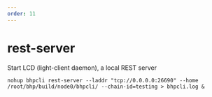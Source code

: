 ```yaml
---
order: 11
---
```


# rest-server

Start LCD (light-client daemon), a local REST server

```shell script
nohup bhpcli rest-server --laddr "tcp://0.0.0.0:26690" --home /root/bhp/build/node0/bhpcli/ --chain-id=testing > bhpcli.log &
```